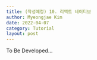 ```yaml
---
title: (작성예정) 10. 리액트 네이티브
author: Myeongjae Kim
date: 2022-04-07
category: Tutorial
layout: post
---
```


To Be Developed...
